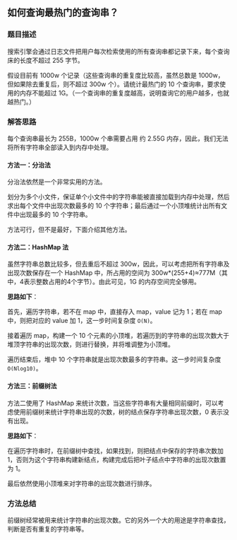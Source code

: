 ## 如何查询最热门的查询串？

### 题目描述
搜索引擎会通过日志文件把用户每次检索使用的所有查询串都记录下来，每个查询床的长度不超过 255 字节。

假设目前有 1000w 个记录（这些查询串的重复度比较高，虽然总数是 1000w，但如果除去重复后，则不超过 300w 个）。请统计最热门的 10 个查询串，要求使用的内存不能超过 1G。（一个查询串的重复度越高，说明查询它的用户越多，也就越热门。）

### 解答思路
每个查询串最长为 255B，1000w 个串需要占用 约 2.55G 内存，因此，我们无法将所有字符串全部读入到内存中处理。

#### 方法一：分治法
分治法依然是一个非常实用的方法。

划分为多个小文件，保证单个小文件中的字符串能被直接加载到内存中处理，然后求出每个文件中出现次数最多的 10 个字符串；最后通过一个小顶堆统计出所有文件中出现最多的 10 个字符串。

方法可行，但不是最好，下面介绍其他方法。

#### 方法二：HashMap 法
虽然字符串总数比较多，但去重后不超过 300w，因此，可以考虑把所有字符串及出现次数保存在一个 HashMap 中，所占用的空间为 300w*(255+4)≈777M（其中，4表示整数占用的4个字节）。由此可见，1G 的内存空间完全够用。

**思路如下**：

首先，遍历字符串，若不在 map 中，直接存入 map，value 记为 1；若在 map 中，则把对应的 value 加 1，这一步时间复杂度 `O(N)`。

接着遍历 map，构建一个 10 个元素的小顶堆，若遍历到的字符串的出现次数大于堆顶字符串的出现次数，则进行替换，并将堆调整为小顶堆。

遍历结束后，堆中 10 个字符串就是出现次数最多的字符串。这一步时间复杂度 `O(Nlog10)`。

#### 方法三：前缀树法
方法二使用了 HashMap 来统计次数，当这些字符串有大量相同前缀时，可以考虑使用前缀树来统计字符串出现的次数，树的结点保存字符串出现次数，0 表示没有出现。

**思路如下**：

在遍历字符串时，在前缀树中查找，如果找到，则把结点中保存的字符串次数加 1，否则为这个字符串构建新结点，构建完成后把叶子结点中字符串的出现次数置为 1。

最后依然使用小顶堆来对字符串的出现次数进行排序。

### 方法总结
前缀树经常被用来统计字符串的出现次数。它的另外一个大的用途是字符串查找，判断是否有重复的字符串等。